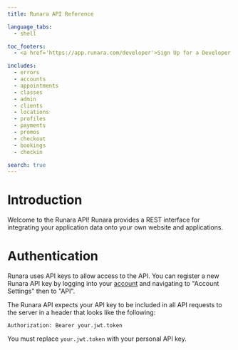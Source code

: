 ```yaml
---
title: Runara API Reference

language_tabs:
  - shell

toc_footers:
  - <a href='https://app.runara.com/developer'>Sign Up for a Developer Key</a>

includes:
  - errors
  - accounts
  - appointments
  - classes
  - admin
  - clients
  - locations
  - profiles
  - payments
  - promos
  - checkout
  - bookings
  - checkin

search: true
---
```


# Introduction

Welcome to the Runara API! Runara provides a REST interface for integrating your application data onto your own website and applications.

# Authentication

Runara uses API keys to allow access to the API. You can register a new Runara API key by logging into your [account](https://app.runara.com/) and navigating to "Account Settings" then to "API".

The Runara API expects your API key to be included in all API requests to the server in a header that looks like the following:

`Authorization: Bearer your.jwt.token`

<aside class="notice">
You must replace <code>your.jwt.token</code> with your personal API key.
</aside>
